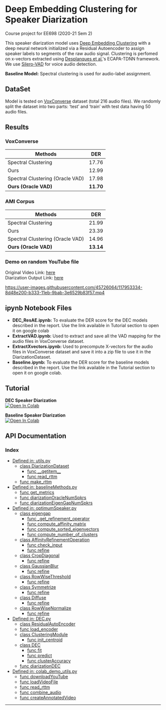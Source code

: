 # Deep Embedding Clustering for Speaker Diarization

Course project for EE698 (2020-21 Sem 2)

This speaker diarization model uses [Deep Embedding Clustering][dec] with a deep neural network initialized via
a Residual Autoencoder to assign speaker labels to segments of the raw audio signal.
Clustering is perfomed on x-vectors extracted using [Desplanques et al.][desplanques]'s ECAPA-TDNN framework.
We use [Silero-VAD][vad] for voice audio detection.

**Baseline Model:** Spectral clustering is used for audio-label assignment.

## DataSet
Model is tested on [VoxConverse][voxconverse] dataset (total 216 audio files). We randomly split the dataset into two parts: ‘test’ and ‘train’ with test data having 50 audio files.

## Results
### VoxConverse
Methods                          |     DER
-------------------------------  | -----------
Spectral Clustering              | 17.76
Ours                             | 12.99
Spectral Clustering (Oracle VAD) | 17.98
**Ours (Oracle VAD)**            | **11.70**

### AMI Corpus
Methods                          |     DER
-------------------------------  | -----------
Spectral Clustering              | 21.99
Ours                             | 23.39
Spectral Clustering (Oracle VAD) | 14.96
**Ours (Oracle VAD)**            | **13.14**

### Demo on random YouTube file
Original Video Link: [here](https://www.youtube.com/watch?v=4-mvb-8FHPo)\
Diarization Output Link: [here](http://www.youtube.com/watch?v=NH9Glqdu0gw "Demo Speaker Diarization by Team TensorSlow")

https://user-images.githubusercontent.com/45726064/117953334-8d48e200-b333-11eb-9bab-3e6529b83f57.mp4

## ipynb Notebook Files
- **DEC_ResAE.ipynb:** To evaluate the DER score for the DEC models described in the report. Use the link available in Tutorial section to open it on google colab
- **ExtractVAD.ipynb:** Used to extract and save all the VAD mapping for the audio files in VoxConverse dataset.
- **ExtractXvectors.ipynb:** Used to precompute X-vectors for the audio files in VoxConverse dataset and save it into a zip file to use it in the DiarizationDataset.
- **Baseline.ipynb:** To evaluate the DER score for the baseline models described in the report. Use the link available in the Tutorial section to open it on google colab.

## Tutorial
**DEC Speaker Diarization** \
[![Open In Colab](https://colab.research.google.com/assets/colab-badge.svg)](https://colab.research.google.com/github/shashikg/speaker_diarization_ee698/blob/main/DEC_ResAE.ipynb)

**Baseline Speaker Diarization** \
[![Open In Colab](https://colab.research.google.com/assets/colab-badge.svg)](https://colab.research.google.com/github/shashikg/speaker_diarization_ee698/blob/main/Baseline.ipynb)

## API Documentation
### Index

- [Defined in: utils.py](https://github.com/shashikg/speaker_diarization_ee698/wiki/utils)
  - [class DiarizationDataset](https://github.com/shashikg/speaker_diarization_ee698/wiki/utils#diarizationdataset)
    - [func \_\_getitem\_\_](https://github.com/shashikg/speaker_diarization_ee698/wiki/utils#getitem)
    - [func read\_rttm](https://github.com/shashikg/speaker_diarization_ee698/wiki/utils#read_rttm)
  - [func make\_rttm](https://github.com/shashikg/speaker_diarization_ee698/wiki/utils#make_rttm)
- [Defined in: baselineMethods.py](https://github.com/shashikg/speaker_diarization_ee698/wiki/baselineMethods)
  - [func get\_metrics](https://github.com/shashikg/speaker_diarization_ee698/wiki/baselineMethods#get_metrics)
  - [func diarizationOracleNumSpkrs](https://github.com/shashikg/speaker_diarization_ee698/wiki/baselineMethods#diarizationOracleNumSpkrs)
  - [func diarizationEigenGapNumSpkrs](https://github.com/shashikg/speaker_diarization_ee698/wiki/baselineMethods#diarizationEigenGapNumSpkrs)
- [Defined in: optimumSpeaker.py](https://github.com/shashikg/speaker_diarization_ee698/wiki/optimumSpeaker)
  - [class eigengap](https://github.com/shashikg/speaker_diarization_ee698/wiki/optimumSpeaker#eigengap)
    - [func \_get\_refinement\_operator](https://github.com/shashikg/speaker_diarization_ee698/wiki/optimumSpeaker#getrefinementoperator)
    - [func compute\_affinity\_matrix](https://github.com/shashikg/speaker_diarization_ee698/wiki/optimumSpeaker#computeaffinitymatrix)
    - [func compute\_sorted\_eigenvectors](https://github.com/shashikg/speaker_diarization_ee698/wiki/optimumSpeaker#computesortedeigenvectors)
    - [func compute\_number\_of\_clusters](https://github.com/shashikg/speaker_diarization_ee698/wiki/optimumSpeaker#computenumberofclusters)
  - [class AffinityRefinementOperation](https://github.com/shashikg/speaker_diarization_ee698/wiki/optimumSpeaker#affinityrefinementoperation)
    - [func check\_input](https://github.com/shashikg/speaker_diarization_ee698/wiki/optimumSpeaker#checkinput)
    - [func refine](https://github.com/shashikg/speaker_diarization_ee698/wiki/optimumSpeaker#refine)
  - [class CropDiagonal](https://github.com/shashikg/speaker_diarization_ee698/wiki/optimumSpeaker#Cropdiagonal)
    - [func refine](https://github.com/shashikg/speaker_diarization_ee698/wiki/optimumSpeaker#refineCropdiagonal)
  - [class GaussianBlur](https://github.com/shashikg/speaker_diarization_ee698/wiki/optimumSpeaker#gaussianblur)
    - [func refine](https://github.com/shashikg/speaker_diarization_ee698/wiki/optimumSpeaker#refinegaussianblur)
  - [class RowWiseThreshold](https://github.com/shashikg/speaker_diarization_ee698/wiki/optimumSpeaker#rowwisethreshold)
    - [func refine](https://github.com/shashikg/speaker_diarization_ee698/wiki/optimumSpeaker#refinerowwisethreshold)
  - [class Symmetrize](https://github.com/shashikg/speaker_diarization_ee698/wiki/optimumSpeaker#symmetrize)
    - [func refine](https://github.com/shashikg/speaker_diarization_ee698/wiki/optimumSpeaker#refinesymmetrize)
  - [class Diffuse](https://github.com/shashikg/speaker_diarization_ee698/wiki/optimumSpeaker#diffuse)
    - [func refine](https://github.com/shashikg/speaker_diarization_ee698/wiki/optimumSpeaker#refinediffuse)
  - [class RowWiseNormalize](https://github.com/shashikg/speaker_diarization_ee698/wiki/optimumSpeaker#rowwisenormalize)
    - [func refine](https://github.com/shashikg/speaker_diarization_ee698/wiki/optimumSpeaker#refinerowwisenormalize)
- [Defined in: DEC.py](https://github.com/shashikg/speaker_diarization_ee698/wiki/DEC)
  - [class ResidualAutoEncoder](https://github.com/shashikg/speaker_diarization_ee698/wiki/DEC#residualautoencoder)
  - [func load\_encoder](https://github.com/shashikg/speaker_diarization_ee698/wiki/DEC#loadencoder)
  - [class ClusteringModule](https://github.com/shashikg/speaker_diarization_ee698/wiki/DEC#clusteringmodule)
    - [func init\_centroid](https://github.com/shashikg/speaker_diarization_ee698/wiki/DEC#initcentroid)
  - [class DEC](https://github.com/shashikg/speaker_diarization_ee698/wiki/DEC#dec)
    - [func fit](https://github.com/shashikg/speaker_diarization_ee698/wiki/DEC#fit)
    - [func predict](https://github.com/shashikg/speaker_diarization_ee698/wiki/DEC#predict)
    - [func clusterAccuracy](https://github.com/shashikg/speaker_diarization_ee698/wiki/DEC#clusteraccuracy)
  - [func diarizationDEC](https://github.com/shashikg/speaker_diarization_ee698/wiki/DEC#diarizationDEC)
- [Defined in: colab_demo_utils.py](https://github.com/shashikg/speaker_diarization_ee698/wiki/colab_demo_utils)
  - [func downloadYouTube](https://github.com/shashikg/speaker_diarization_ee698/wiki/colab_demo_utils#downloadYouTube)
  - [func loadVideoFile](https://github.com/shashikg/speaker_diarization_ee698/wiki/colab_demo_utils#loadVideoFile)
  - [func read\_rttm](https://github.com/shashikg/speaker_diarization_ee698/wiki/colab_demo_utils#read_rttm)
  - [func combine\_audio](https://github.com/shashikg/speaker_diarization_ee698/wiki/colab_demo_utils#combine_audio)
  - [func createAnnotatedVideo](https://github.com/shashikg/speaker_diarization_ee698/wiki/colab_demo_utils#createAnnotatedVideo)


---
[//]: #
[dec]: <https://arxiv.org/abs/1511.06335>
[desplanques]: <https://arxiv.org/abs/2005.07143v1>
[vad]: <https://pytorch.org/hub/snakers4_silero-vad_vad/>
[voxconverse]: <https://pytorch.org/hub/snakers4_silero-vad_vad/>
